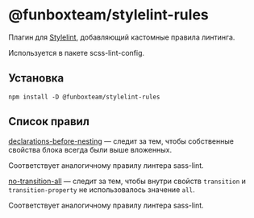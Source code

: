 # @funboxteam/stylelint-rules

Плагин для [Stylelint](https://stylelint.io/), добавляющий кастомные правила линтинга.

Используется в пакете scss-lint-config.

## Установка

```
npm install -D @funboxteam/stylelint-rules
```

## Список правил

[declarations-before-nesting](./docs/rules/declarations-before-nesting.ru.md) — следит за тем, чтобы собственные свойства блока всегда были выше вложенных.

Соответствует аналогичному правилу линтера sass-lint.

[no-transition-all](./docs/rules/no-transition-all.ru.md) — следит за тем, чтобы внутри свойств `transition` и `transition-property` не использовалось значение `all`.

Соответствует аналогичному правилу линтера sass-lint.
